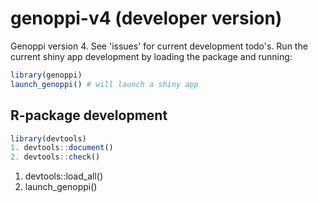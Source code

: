 # genoppi-v4 (developer version)
Genoppi version 4. See 'issues' for current development todo's. Run the current shiny app development by loading the package and running:

```R
library(genoppi)
launch_genoppi() # will launch a shiny app

```

## R-package development

```R
library(devtools)
1. devtools::document()
2. devtools::check()
```

1. devtools::load_all()
2. launch_genoppi()
